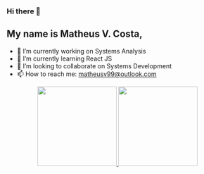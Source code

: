 ### Hi there 👋

## My name is Matheus V. Costa, 


- 🔭 I’m currently working on Systems Analysis
- 🌱 I’m currently learning React JS
- 👯 I’m looking to collaborate on Systems Development 
- 📫 How to reach me: matheusv99@outlook.com


<div align="center">
  <a href="https://github.com/MatheusVieira9">
  <img height="180em" src="https://github-readme-stats.vercel.app/api?username=matheuscosta&show_icons=false&theme=dark&include_all_commits=true&count_private=true"/>
  <img height="180em" src="https://github-readme-stats.vercel.app/api/top-langs/?username=matheuscosta&layout=compact&langs_count=7&theme=dark"/>
</div>
